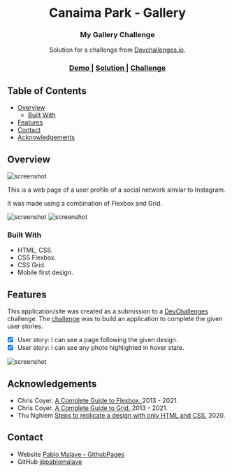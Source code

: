 <!-- Please update value in the {}  -->

<h1 align="center">Canaima Park - Gallery</h1>
<h3 align="center">My Gallery Challenge</h3>

<div align="center">
   Solution for a challenge from  <a href="http://devchallenges.io" target="_blank">Devchallenges.io</a>.
</div>

<div align="center">
  <h3>
    <a href="https://{your-demo-link.your-domain}">
      Demo
    </a>
    <span> | </span>
    <a href="https://{your-url-to-the-solution}">
      Solution
    </a>
    <span> | </span>
    <a href="https://devchallenges.io/challenges/gcbWLxG6wdennelX7b8I">
      Challenge
    </a>
  </h3>
</div>

<!-- TABLE OF CONTENTS -->

## Table of Contents

- [Overview](#overview)
  - [Built With](#built-with)
- [Features](#features)
- [Contact](#contact)
- [Acknowledgements](#acknowledgements)

<!-- OVERVIEW -->

## Overview

![screenshot](img/DesktopDesign.jpeg)

This is a web page of a user profile of a social network similar to Instagram.

It was made using a combination of Flexbox and Grid.

![screenshot](img/MobileDesign.jpeg)
![screenshot](img/gridAreas.jpeg)




### Built With

<!-- This section should list any major frameworks that you built your project using. Here are a few examples.-->

- HTML, CSS.
- CSS Flexbox.
- CSS Grid.
- Mobile first design.

## Features

<!-- List the features of your application or follow the template. Don't share the figma file here :) -->

This application/site was created as a submission to a [DevChallenges](https://devchallenges.io/challenges) challenge. The [challenge](https://devchallenges.io/challenges/gcbWLxG6wdennelX7b8I) was to build an application to complete the given user stories.
- [x] User story: I can see a page following the given design.
- [x] User story: I can see any photo highlighted in hover state.

![screenshot](img/hovedPhoto.jpeg)


## Acknowledgements

<!-- This section should list any articles or add-ons/plugins that helps you to complete the project. This is optional but it will help you in the future. For exmpale -->

- Chris Coyer. [A Complete Guide to Flexbox. ](https://css-tricks.com/snippets/css/a-guide-to-flexbox/) 2013 - 2021.
- Chris Coyer. [A Complete Guide to Grid. ](https://css-tricks.com/snippets/css/complete-guide-grid/) 2013 - 2021.
- Thu Nghiem [Steps to replicate a design with only HTML and CSS.](https://devchallenges-blogs.web.app/how-to-replicate-design/) 2020.


## Contact

- Website [Pablo Malave - GithubPages](https://pablomalave.github.io/CV/)
- GitHub [@pablomalave](https://github.com/pablomalave)